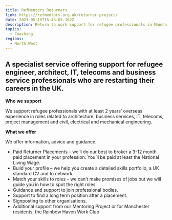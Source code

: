 ```yaml
---
title: RefMentors Returners
link: https://refmentors.org.uk/returner-project/
date: 2023-05-15T15:43:03.162Z
description: Return to work support for refugee professionals in Manchester
topics:
  - Coaching
regions:
  - North West
---
```



## A specialist service offering support for refugee engineer, architect, IT, telecoms and business service professionals who are restarting their careers in the UK.

**Who we support**

We support refugee professionals with at least 2 years’ overseas experience in roles related to architecture, business services, IT, telecoms, project management and civil, electrical and mechanical engineering.

**What we offer**

We offer information, advice and guidance:

* Paid Returner Placements – we’ll do our best to broker a 3-12 month paid placement in your profession. You’ll be paid at least the National Living Wage.
* Build your profile – we help you create a detailed skills portfolio, a UK standard CV and to network.
* Match your skills to roles – we can’t make promises of jobs but we will guide you in how to spot the right roles.
* Guidance and support to join professional bodies.
* Support to find a long term position after a placement.
* Signposting to other organisations.
* Additional support from our Mentoring Project or for Manchester residents, the Rainbow Haven Work Club